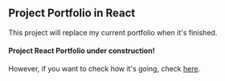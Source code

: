 ## Project Portfolio in React

This project will replace my current portfolio when it's finished.

#### Project React Portfolio under construction!
However, if you want to check how it's going, check [here](https://braien-machado.vercel.app/).
